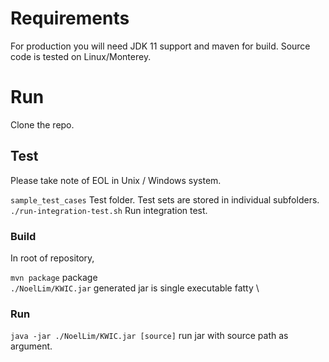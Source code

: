 # Requirements

For production you will need JDK 11 support and maven for build. Source code is tested on Linux/Monterey.

# Run

Clone the repo.

## Test

Please take note of EOL in Unix / Windows system. 


```sample_test_cases``` Test folder. Test sets are stored in individual subfolders.
```./run-integration-test.sh``` Run integration test.

### Build

In root of repository,

```mvn package``` package \
```./NoelLim/KWIC.jar``` generated jar is single executable fatty \

### Run

```java -jar ./NoelLim/KWIC.jar [source]``` run jar with source path as argument.

